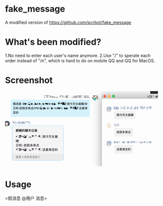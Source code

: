 # fake_message
A modified version of https://github.com/pcrbot/fake_message

# What's been modified?
1.No need to enter each user's name anymore.
2.Use "/" to sperate each order instead of "/n", which is hard to do on mobile QQ and QQ for MacOS.

# Screenshot
<img src="https://github.com/haha114514/fake_message/raw/main/fake_message/test_image.png" alt="演示" style="max-width:100%;">

# Usage
<假消息 @用户 消息> 
